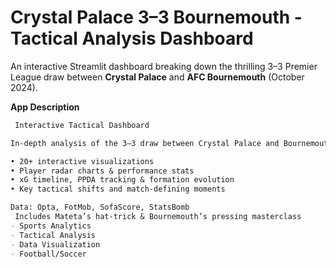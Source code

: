 #  Crystal Palace 3–3 Bournemouth - Tactical Analysis Dashboard

An interactive Streamlit dashboard breaking down the thrilling 3–3 Premier League draw between **Crystal Palace** and **AFC Bournemouth** (October 2024).

**App Description**
```markdown
 Interactive Tactical Dashboard

In-depth analysis of the 3–3 draw between Crystal Palace and Bournemouth featuring:

• 20+ interactive visualizations  
• Player radar charts & performance stats  
• xG timeline, PPDA tracking & formation evolution  
• Key tactical shifts and match-defining moments  

Data: Opta, FotMob, SofaScore, StatsBomb  
 Includes Mateta’s hat-trick & Bournemouth’s pressing masterclass
- Sports Analytics
- Tactical Analysis
- Data Visualization
- Football/Soccer

